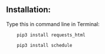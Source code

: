 ## Installation:

Type this in command line in Terminal:

        pip3 install requests_html

        pip3 install schedule
